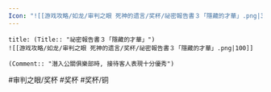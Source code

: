 ```yaml
---
Icon: "![[游戏攻略/如龙/审判之眼 死神的遗言/奖杯/祕密報告書３「隱藏的才華」.png|30]]"
---
```

```ad-common-bronze-trophy
title: (Title:: "祕密報告書３「隱藏的才華」")
![[游戏攻略/如龙/审判之眼 死神的遗言/奖杯/祕密報告書３「隱藏的才華」.png|100]]

(Comment:: "潛入公關俱樂部時, 接待客人表現十分優秀")
```

#审判之眼/奖杯 #奖杯 #奖杯/铜
